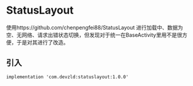 # StatusLayout  
使用https://github.com/chenpengfei88/StatusLayout 进行加载中、数据为空、无网络、请求出错状态切换，但发现对于统一在BaseActivity里用不是很方便，于是对其进行了改造。  
## 引入

```
implementation 'com.devzld:statuslayout:1.0.0'
```
